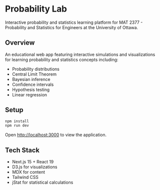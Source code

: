 # Probability Lab

Interactive probability and statistics learning platform for MAT 2377 - Probability and Statistics for Engineers at the University of Ottawa.

## Overview

An educational web app featuring interactive simulations and visualizations for learning probability and statistics concepts including:
- Probability distributions
- Central Limit Theorem
- Bayesian inference
- Confidence intervals
- Hypothesis testing
- Linear regression

## Setup

```bash
npm install
npm run dev
```

Open [http://localhost:3000](http://localhost:3000) to view the application.

## Tech Stack

- Next.js 15 + React 19
- D3.js for visualizations
- MDX for content
- Tailwind CSS
- jStat for statistical calculations
